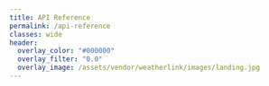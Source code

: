 ```yaml
---
title: API Reference
permalink: /api-reference
classes: wide
header:
  overlay_color: "#000000"
  overlay_filter: "0.0"
  overlay_image: /assets/vendor/weatherlink/images/landing.jpg
---
```

<link rel="stylesheet" href="https://cdnjs.cloudflare.com/ajax/libs/swagger-ui/3.22.1/swagger-ui.css">

<script src="https://cdnjs.cloudflare.com/ajax/libs/swagger-ui/3.22.1/swagger-ui-bundle.js"></script>
<script src="https://cdnjs.cloudflare.com/ajax/libs/swagger-ui/3.22.1/swagger-ui-standalone-preset.js"></script>

<div id="api-ref"></div>
<script>
var ui = SwaggerUIBundle({
	dom_id: '#api-ref',
	url: "https://weatherlink.github.io/v2-api/resources/v2-api.yaml",
	presets: [
		SwaggerUIBundle.presets.apis,
		SwaggerUIBundle.SwaggerUIStandalonePreset
	],
	layout: "BaseLayout",
	supportedSubmitMethods: []
});
</script>
